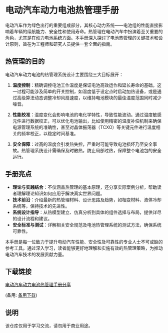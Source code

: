 # 电动汽车动力电池热管理手册

电动汽车作为绿色出行的重要组成部分，其核心动力系统——电池组的性能直接影响着车辆的续航能力、安全性和使用寿命。热管理在电动汽车中扮演着至关重要的角色，尤其是在动力电池系统方面。本手册深入探讨了电池热管理的关键技术和设计原则，旨在为工程师和研究人员提供一套全面的指南。

## 热管理的目的

电动汽车动力电池的热管理系统设计主要围绕三大目标展开：

1. **温度控制**：精确调控电池工作温度是保证电池高效运作和延长寿命的基础。这一过程可能涉及简单的开关控制，如温度低于设定点时启动加热设备，或是通过高级算法动态调整冷却风扇速度，以维持电池模块的最佳温度范围同时减少噪音。

2. **性能校准**：温度变化会影响电池的电化学特性，导致性能波动。通过温度敏感元件进行数据校正，可以优化电池输出，比如使用精密的温度补偿机制来确保电源管理系统的准确性，甚至对晶体振荡器（TCXO）等关键元件进行温度相关的频率校正，以稳定时间基准。

3. **安全保障**：过高的温度会引发热失控，严重时可能导致电池损坏乃至安全事故。热管理系统设计需确保及时散热，防止局部过热，保障整个电池包的安全运行。

## 手册亮点

- **理论与实践结合**：不仅涵盖热管理的基本原理，还分享实际案例分析，帮助读者理解理论知识如何应用于解决真实世界问题。
- **技术前沿**：介绍最新的热管理材料、设计思路及趋势，如相变材料、液体冷却系统等，保持技术的先进性。
- **系统设计指导**：从热模型建立、仿真分析到具体的组件选择与布局，提供详尽的设计流程和建议。
- **安全标准与测试**：详解相关安全规范及电池热管理系统的测试方法，确保系统可靠性。

本手册是每一位致力于提升电动汽车性能、安全性及可靠性的专业人士不可或缺的参考工具。通过深入学习，读者能够更好地理解和实施有效的热管理策略，为推动电动汽车技术的发展贡献力量。

## 下载链接
[电动汽车动力电池热管理手册分享](https://pan.quark.cn/s/499aef8a414b) 

(备用: [备用下载](https://pan.baidu.com/s/1kkR0aqpTPpTE25304zsRMQ?pwd=1234))

## 说明

该仓库仅用于学习交流，请勿用于商业用途。
